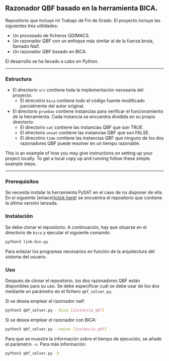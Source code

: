 ## Razonador QBF basado en la herramienta BICA.

Repositorio que incluye mi Trabajo de Fin de Grado. El proyecto incluye las siguientes tres utilidades:

* Un procesado de ficheros QDIMACS.
* Un razonador QBF con un enfoque más similar al de la fuerza bruta, llamado Naíf.
* Un razonador QBF basado en BICA.

El desarrollo se ha llevado a cabo en Python. 
***
### Estructura 

* El directorio `src` contiene toda la implementación necesaria del proyecto. 
  * El direcotrio `bica` contiene todo el código fuente modificado parcialmente del autor original.
* El directorio `pruebas` contiene instancias para verificar el funcionamiento de la herramienta. Cada instancia se encuentra dividida en su propio directorio:
  * El directorio `sat` contiene las instancias QBF que son TRUE.
  * El directorio `unsat` contiene las instancias QBF que son FALSE.
  * El direcotrio `time` contiene las instancias QBF que ninguno de los dos razonadores QBF puede resolver en un tiempo razonable.

This is an example of how you may give instructions on setting up your project locally.
To get a local copy up and running follow these simple example steps.
***
### Prerequisitos

Se necesita instalar la herramienta PySAT en el caso de no disponer de ella. En el sigueinte [enlace]([click here](https://github.com/pysathq/pysat)) se encuentra el repositorio que contiene la última versión lanzada.  

### Instalación

Se debe clonar el repositorio. A continuación, hay que situarse en el directorio de `bica` y ejecutar el siguiente comando:

```bash
python3 link-bin.py
```
Para enlazar los programas necesarios en función de la arquitectura del sistema del usuario.

### Uso

Después de clonar el repositorio, los dos razonadores QBF están disponibles para su uso. Se debe especificar cuál se debe usar de los dos mediante un parámetro en el fichero `qbf_solver.py`. 

Si se desea emplear el razonador naíf:

```bash
python3 qbf_solver.py --bica [instancia_qbf]
```

Si se desea emplear el razonador con BICA:

```bash
python3 qbf_solver.py --naive [instancia_qbf]
```

Para que se muestre la información sobre el tiempo de ejecución, se añade el parámetro `-v`. Para más información:

```bash
python3 qbf_solver.py -h
```

